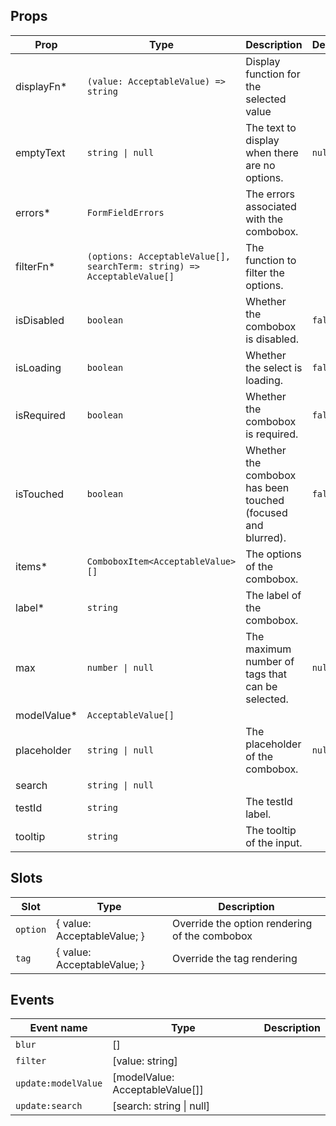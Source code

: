 <!-- This file is automatically generated, do not edit manually. -->

<script setup>
import FormTagsComboboxPlayground from './FormTagsComboboxPlayground.vue'
</script>

<FormTagsComboboxPlayground />

## Props

| Prop | Type | Description | Default |
| ---- | ---- | ----------- | ------- |
| displayFn* | `(value: AcceptableValue) => string` | Display function for the selected value |  |
| emptyText | `string \| null` | The text to display when there are no options. | `null` |
| errors* | `FormFieldErrors` | The errors associated with the combobox. |  |
| filterFn* | `(options: AcceptableValue[], searchTerm: string) => AcceptableValue[]` | The function to filter the options. |  |
| isDisabled | `boolean` | Whether the combobox is disabled. | `false` |
| isLoading | `boolean` | Whether the select is loading. | `false` |
| isRequired | `boolean` | Whether the combobox is required. | `false` |
| isTouched | `boolean` | Whether the combobox has been touched (focused and blurred). | `false` |
| items* | `ComboboxItem<AcceptableValue>[]` | The options of the combobox. |  |
| label* | `string` | The label of the combobox. |  |
| max | `number \| null` | The maximum number of tags that can be selected. | `null` |
| modelValue* | `AcceptableValue[]` |  |  |
| placeholder | `string \| null` | The placeholder of the combobox. | `null` |
| search | `string \| null` |  |  |
| testId | `string` | The testId label. |  |
| tooltip | `string` | The tooltip of the input. |  |


## Slots

| Slot | Type | Description |
| --------- | ---- | ----------- |
| `option` | \{ value: AcceptableValue; \} | Override the option rendering of the combobox |
| `tag` | \{ value: AcceptableValue; \} | Override the tag rendering |


## Events

| Event name | Type | Description |
| ---------- | ---- | ----------- |
| `blur` | [] |  |
| `filter` | [value: string] |  |
| `update:modelValue` | [modelValue: AcceptableValue[]] |  |
| `update:search` | [search: string \| null] |  |

